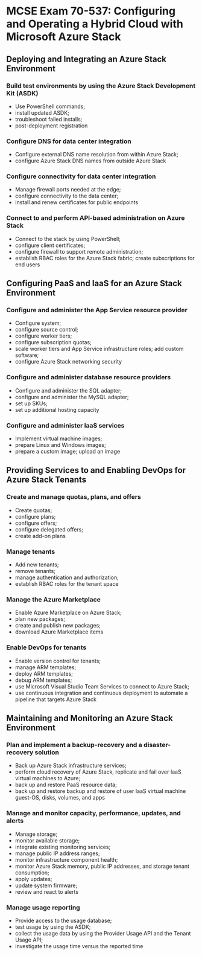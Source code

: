 # MCSE Exam 70-537: Configuring and Operating a Hybrid Cloud with Microsoft Azure Stack

## Deploying and Integrating an Azure Stack Environment

### Build test environments by using the Azure Stack Development Kit (ASDK)

- Use PowerShell commands;
- install updated ASDK;
- troubleshoot failed installs;
- post-deployment registration

### Configure DNS for data center integration

- Configure external DNS name resolution from within Azure Stack;
- configure Azure Stack DNS names from outside Azure Stack

### Configure connectivity for data center integration

- Manage firewall ports needed at the edge;
- configure connectivity to the data center;
- install and renew certificates for public endpoints

### Connect to and perform API-based administration on Azure Stack

- Connect to the stack by using PowerShell;
- configure client certificates;
- configure firewall to support remote administration;
- establish RBAC roles for the Azure Stack fabric; create subscriptions for end users

## Configuring PaaS and IaaS for an Azure Stack Environment

### Configure and administer the App Service resource provider

- Configure system;
- configure source control;
- configure worker tiers;
- configure subscription quotas;
- scale worker tiers and App Service infrastructure roles; add custom software;
- configure Azure Stack networking security

### Configure and administer database resource providers

- Configure and administer the SQL adapter;
- configure and administer the MySQL adapter;
- set up SKUs;
- set up additional hosting capacity

### Configure and administer IaaS services

- Implement virtual machine images;
- prepare Linux and Windows images;
- prepare a custom image; upload an image

## Providing Services to and Enabling DevOps for Azure Stack Tenants

### Create and manage quotas, plans, and offers

- Create quotas;
- configure plans;
- configure offers;
- configure delegated offers;
- create add-on plans

### Manage tenants

- Add new tenants;
- remove tenants;
- manage authentication and authorization;
- establish RBAC roles for the tenant space

### Manage the Azure Marketplace

- Enable Azure Marketplace on Azure Stack;
- plan new packages;
- create and publish new packages;
- download Azure Marketplace items

### Enable DevOps for tenants

- Enable version control for tenants;
- manage ARM templates;
- deploy ARM templates;
- debug ARM templates;
- use Microsoft Visual Studio Team Services to connect to Azure Stack;
- use continuous integration and continuous deployment to automate a pipeline that targets Azure Stack

## Maintaining and Monitoring an Azure Stack Environment

### Plan and implement a backup-recovery and a disaster-recovery solution

- Back up Azure Stack infrastructure services;
- perform cloud recovery of Azure Stack, replicate and fail over IaaS virtual machines to Azure;
- back up and restore PaaS resource data;
- back up and restore backup and restore of user IaaS virtual machine guest-OS, disks, volumes, and apps

### Manage and monitor capacity, performance, updates, and alerts

- Manage storage;
- monitor available storage;
- integrate existing monitoring services;
- manage public IP address ranges;
- monitor infrastructure component health;
- monitor Azure Stack memory, public IP addresses, and storage tenant consumption;
- apply updates;
- update system firmware;
- review and react to alerts

### Manage usage reporting

- Provide access to the usage database;
- test usage by using the ASDK;
- collect the usage data by using the Provider Usage API and the Tenant Usage API;
- investigate the usage time versus the reported time

